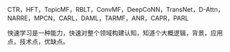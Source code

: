 CTR，HFT，TopicMF，RBLT，ConvMF，DeepCoNN，TransNet，D-Attn，NARRE，MPCN，CARL，DAML，TARMF，ANR，CAPR，PARL

快速学习是一种能力，快速对整个领域构建认知，知道个大概逻辑，背景，应用点，技术点，优缺点。